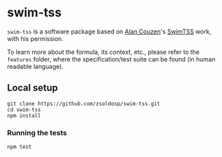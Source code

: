 # swim-tss

`swim-tss` is a software package based on [Alan Couzen][AC]'s [SwimTSS][SwimTSS]
work, with his permission.

To learn more about the formula, its context, etc., please refer to the `features`
folder, where the specification/test suite can be found (in human readable language).

## Local setup

```
git clone https://github.com/zsoldosp/swim-tss.git
cd swim-tss
npm install
```

### Running the tests

`npm test`

[AC]: https://www.alancouzens.com/
[SwimTSS]: https://www.alancouzens.com/blog/SwimTSS.html
